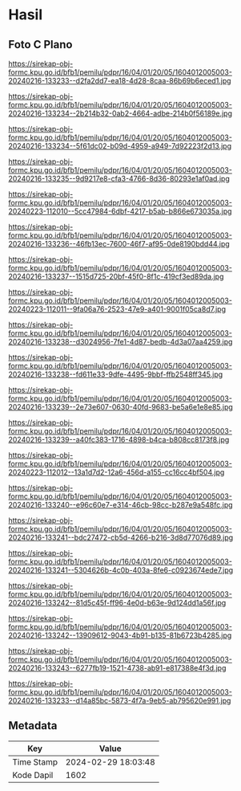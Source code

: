 # Hasil

## Foto C Plano

https://sirekap-obj-formc.kpu.go.id/bfb1/pemilu/pdpr/16/04/01/20/05/1604012005003-20240216-133233--d2fa2dd7-ea18-4d28-8caa-86b69b6eced1.jpg

https://sirekap-obj-formc.kpu.go.id/bfb1/pemilu/pdpr/16/04/01/20/05/1604012005003-20240216-133234--2b214b32-0ab2-4664-adbe-214b0f56189e.jpg

https://sirekap-obj-formc.kpu.go.id/bfb1/pemilu/pdpr/16/04/01/20/05/1604012005003-20240216-133234--5f61dc02-b09d-4959-a949-7d92223f2d13.jpg

https://sirekap-obj-formc.kpu.go.id/bfb1/pemilu/pdpr/16/04/01/20/05/1604012005003-20240216-133235--9d9217e8-cfa3-4766-8d36-80293e1af0ad.jpg

https://sirekap-obj-formc.kpu.go.id/bfb1/pemilu/pdpr/16/04/01/20/05/1604012005003-20240223-112010--5cc47984-6dbf-4217-b5ab-b866e673035a.jpg

https://sirekap-obj-formc.kpu.go.id/bfb1/pemilu/pdpr/16/04/01/20/05/1604012005003-20240216-133236--46fb13ec-7600-46f7-af95-0de8190bdd44.jpg

https://sirekap-obj-formc.kpu.go.id/bfb1/pemilu/pdpr/16/04/01/20/05/1604012005003-20240216-133237--1515d725-20bf-45f0-8f1c-419cf3ed89da.jpg

https://sirekap-obj-formc.kpu.go.id/bfb1/pemilu/pdpr/16/04/01/20/05/1604012005003-20240223-112011--9fa06a76-2523-47e9-a401-9001f05ca8d7.jpg

https://sirekap-obj-formc.kpu.go.id/bfb1/pemilu/pdpr/16/04/01/20/05/1604012005003-20240216-133238--d3024956-7fe1-4d87-bedb-4d3a07aa4259.jpg

https://sirekap-obj-formc.kpu.go.id/bfb1/pemilu/pdpr/16/04/01/20/05/1604012005003-20240216-133238--fd611e33-9dfe-4495-9bbf-ffb2548ff345.jpg

https://sirekap-obj-formc.kpu.go.id/bfb1/pemilu/pdpr/16/04/01/20/05/1604012005003-20240216-133239--2e73e607-0630-40fd-9683-be5a6e1e8e85.jpg

https://sirekap-obj-formc.kpu.go.id/bfb1/pemilu/pdpr/16/04/01/20/05/1604012005003-20240216-133239--a40fc383-1716-4898-b4ca-b808cc8173f8.jpg

https://sirekap-obj-formc.kpu.go.id/bfb1/pemilu/pdpr/16/04/01/20/05/1604012005003-20240223-112012--13a1d7d2-12a6-456d-a155-cc16cc4bf504.jpg

https://sirekap-obj-formc.kpu.go.id/bfb1/pemilu/pdpr/16/04/01/20/05/1604012005003-20240216-133240--e96c60e7-e314-46cb-98cc-b287e9a548fc.jpg

https://sirekap-obj-formc.kpu.go.id/bfb1/pemilu/pdpr/16/04/01/20/05/1604012005003-20240216-133241--bdc27472-cb5d-4266-b216-3d8d77076d89.jpg

https://sirekap-obj-formc.kpu.go.id/bfb1/pemilu/pdpr/16/04/01/20/05/1604012005003-20240216-133241--5304626b-4c0b-403a-8fe6-c0923674ede7.jpg

https://sirekap-obj-formc.kpu.go.id/bfb1/pemilu/pdpr/16/04/01/20/05/1604012005003-20240216-133242--81d5c45f-ff96-4e0d-b63e-9d124dd1a56f.jpg

https://sirekap-obj-formc.kpu.go.id/bfb1/pemilu/pdpr/16/04/01/20/05/1604012005003-20240216-133242--13909612-9043-4b91-b135-81b6723b4285.jpg

https://sirekap-obj-formc.kpu.go.id/bfb1/pemilu/pdpr/16/04/01/20/05/1604012005003-20240216-133243--6277fb19-1521-4738-ab91-e817388e4f3d.jpg

https://sirekap-obj-formc.kpu.go.id/bfb1/pemilu/pdpr/16/04/01/20/05/1604012005003-20240216-133233--d14a85bc-5873-4f7a-9eb5-ab795620e991.jpg


## Metadata

| Key        | Value               |
| ---------- | ------------------- |
| Time Stamp | 2024-02-29 18:03:48 |
| Kode Dapil | 1602                |



